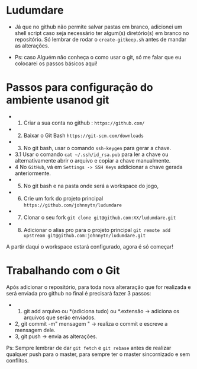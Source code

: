 # Ludumdare

- Já que no github não permite salvar pastas em branco, adicionei um shell script caso seja necessário ter algum(s) diretório(s) em branco no repositório. Só lembrar de rodar o `create-gitkeep.sh` antes de mandar as alterações.


- Ps: caso Alguém não conheça o como usar o git, só me falar que eu colocarei os passos básicos aqui!



# Passos para configuração do ambiente usanod git

- 1. Criar a sua conta no github : `https://github.com/`
- 2. Baixar o Git Bash `https://git-scm.com/downloads` 
- 3. No git bash, usar o comando `ssh-keygen` para gerar a chave.
- 3.1 Usar o comando `cat ~/.ssh/id_rsa.pub` para ler a chave ou alternativamente abrir o arquivo e copiar a chave manualmente.
- 4  No `GitHub`, vá em `Settings -> SSH Keys` addicionar a chave gerada anteriormente.
- 5. No git bash e na pasta onde será a workspace do jogo,
- 6. Crie um fork do projeto principal `https://github.com/johnnytn/ludumdare`
- 7. Clonar o seu fork `git clone git@github.com:XX/ludumdare.git`
- 8. Adicionar o alias pro para o projeto principal `git remote add upstream git@github.com:johnnytn/ludumdare.git`


A partir daqui o workspace estará configurado, agora é só começar!

# Trabalhando com o Git

Após adicionar o repositório, para toda nova alteraração que for realizada e será enviada pro github no final é precisará fazer 3 passos: 
- 1. git add arquivo ou *(adiciona tudo) ou *.extensão -> adiciona os arquivos que serão enviados.
- 2, git commit -m" mensagem " -> realiza o commit e escreve a mensagem dele.
- 3, git push -> envia as alterações.

Ps: Sempre lembrar de dar `git fetch` e `git rebase` antes de realizar qualquer push para o master, para sempre ter o master sincornizado e sem conflitos.




